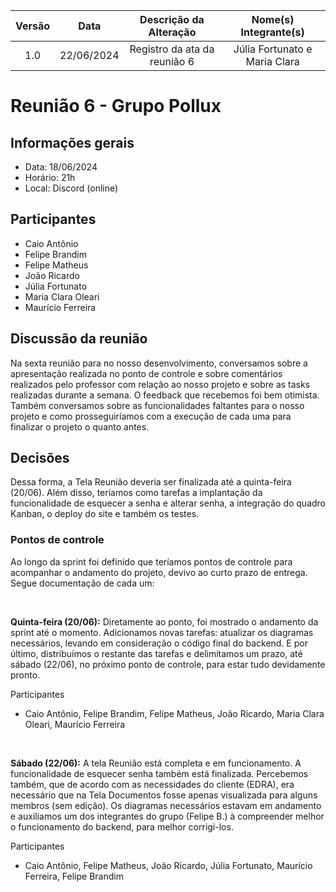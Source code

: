 | Versão | Data | Descrição da Alteração | Nome(s) Integrante(s) |
| :----: | :--: | :--------------------: | :-------------------: |
| 1.0 | 22/06/2024 | Registro da ata da reunião 6 | Júlia Fortunato e Maria Clara |


# Reunião 6 - Grupo Pollux

## Informações gerais

- Data: 18/06/2024
- Horário: 21h
- Local: Discord (online)

## Participantes

- Caio Antônio
- Felipe Brandim
- Felipe Matheus
- João Ricardo
- Júlia Fortunato
- Maria Clara Oleari
- Maurício Ferreira

## Discussão da reunião

Na sexta reunião para no nosso desenvolvimento, conversamos sobre a apresentação realizada no ponto de controle e sobre comentários realizados pelo professor com relação ao nosso projeto e sobre as tasks realizadas durante a semana. O feedback que recebemos foi bem otimista. Também conversamos sobre as funcionalidades faltantes para o nosso projeto e como prosseguiríamos com a execução de cada uma para finalizar o projeto o quanto antes.


## Decisões

Dessa forma, a Tela Reunião deveria ser finalizada até a quinta-feira (20/06). Além disso, teríamos como tarefas a implantação da funcionalidade de esquecer a senha e alterar senha, a integração do quadro Kanban, o deploy do site e também os testes. 



### Pontos de controle

Ao longo da sprint foi definido que teríamos pontos de controle para acompanhar o andamento do projeto, devivo ao curto prazo de entrega. Segue documentação de cada um:

</br>

**Quinta-feira (20/06):** Diretamente ao ponto, foi mostrado o andamento da sprint até o momento. Adicionamos novas tarefas: atualizar os diagramas necessários, levando em consideração o código final do backend. E por último, distribuímos o restante das tarefas e delimitamos um prazo, até sábado (22/06), no próximo ponto de controle, para estar tudo devidamente pronto.

Participantes

* Caio Antônio, Felipe Brandim, Felipe Matheus, João Ricardo, Maria Clara Oleari, Maurício Ferreira

</br>

**Sábado (22/06):** A tela Reunião está completa e em funcionamento. A funcionalidade de esquecer senha também está finalizada. Percebemos também, que de acordo com as necessidades do cliente (EDRA), era necessário que na Tela Documentos fosse apenas visualizada para alguns membros (sem edição). Os diagramas necessários estavam em andamento e auxiliamos um dos integrantes do grupo (Felipe B.) à compreender melhor o funcionamento do backend, para melhor corrigi-los.

Participantes

* Caio Antônio, Felipe Matheus, João Ricardo, Júlia Fortunato, Maurício Ferreira, Felipe Brandim